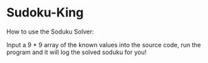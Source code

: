 # Sudoku-King

How to use the Soduku Solver:

Input a 9 * 9 array of the known values into the source code, run the program and it will log the solved soduku for you!

